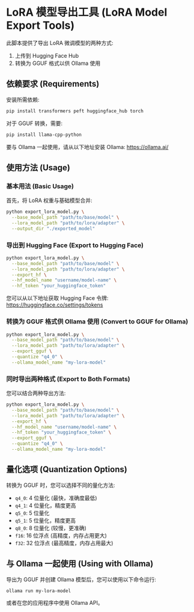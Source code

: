 # LoRA 模型导出工具 (LoRA Model Export Tools)

此脚本提供了导出 LoRA 微调模型的两种方式:
1. 上传到 Hugging Face Hub
2. 转换为 GGUF 格式以供 Ollama 使用

## 依赖要求 (Requirements)

安装所需依赖:

```bash
pip install transformers peft huggingface_hub torch
```

对于 GGUF 转换，需要:
```bash
pip install llama-cpp-python
```

要与 Ollama 一起使用，请从以下地址安装 Ollama: https://ollama.ai/

## 使用方法 (Usage)

### 基本用法 (Basic Usage)

首先，将 LoRA 权重与基础模型合并:

```bash
python export_lora_model.py \
  --base_model_path "path/to/base/model" \
  --lora_model_path "path/to/lora/adapter" \
  --output_dir "./exported_model"
```

### 导出到 Hugging Face (Export to Hugging Face)

```bash
python export_lora_model.py \
  --base_model_path "path/to/base/model" \
  --lora_model_path "path/to/lora/adapter" \
  --export_hf \
  --hf_model_name "username/model-name" \
  --hf_token "your_huggingface_token"
```

您可以从以下地址获取 Hugging Face 令牌: https://huggingface.co/settings/tokens

### 转换为 GGUF 格式供 Ollama 使用 (Convert to GGUF for Ollama)

```bash
python export_lora_model.py \
  --base_model_path "path/to/base/model" \
  --lora_model_path "path/to/lora/adapter" \
  --export_gguf \
  --quantize "q4_0" \
  --ollama_model_name "my-lora-model"
```

### 同时导出两种格式 (Export to Both Formats)

您可以结合两种导出方法:

```bash
python export_lora_model.py \
  --base_model_path "path/to/base/model" \
  --lora_model_path "path/to/lora/adapter" \
  --export_hf \
  --hf_model_name "username/model-name" \
  --hf_token "your_huggingface_token" \
  --export_gguf \
  --quantize "q4_0" \
  --ollama_model_name "my-lora-model"
```

## 量化选项 (Quantization Options)

转换为 GGUF 时，您可以选择不同的量化方法:

- `q4_0`: 4 位量化 (最快，准确度最低)
- `q4_1`: 4 位量化，精度更高
- `q5_0`: 5 位量化
- `q5_1`: 5 位量化，精度更高
- `q8_0`: 8 位量化 (较慢，更准确)
- `f16`: 16 位浮点 (高精度，内存占用更大)
- `f32`: 32 位浮点 (最高精度，内存占用最大)

## 与 Ollama 一起使用 (Using with Ollama)

导出为 GGUF 并创建 Ollama 模型后，您可以使用以下命令运行:

```bash
ollama run my-lora-model
```

或者在您的应用程序中使用 Ollama API。 
